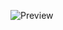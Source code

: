 ![Preview]([https://github.com/desboisGIT/Readme_items/blob/main/finale.gif?raw=true](https://github.com/desboisGIT/Readme_items/blob/main/sharpNativeExport.gif?raw=true))
